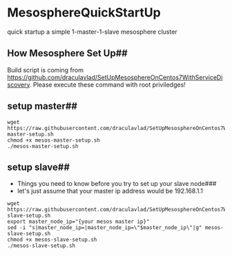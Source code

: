 # MesosphereQuickStartUp
quick startup a simple 1-master-1-slave mesosphere cluster

## How Mesosphere Set Up##
Build script is coming from https://github.com/draculavlad/SetUpMesosphereOnCentos7WithServiceDiscovery.
Please execute these command with root priviledges!

## setup master##
```shell
wget https://raw.githubusercontent.com/draculavlad/SetUpMesosphereOnCentos7WithServiceDiscovery/master/mesos-master-setup.sh
chmod +x mesos-master-setup.sh
./mesos-master-setup.sh
```
## setup slave## 
* Things you need to know before you try to set up your slave node###
* let's just assume that your master ip address would be 192.168.1.1
```shell
wget https://raw.githubusercontent.com/draculavlad/SetUpMesosphereOnCentos7WithServiceDiscovery/master/mesos-slave-setup.sh
export master_node_ip="{your mesos master ip}"
sed -i "s|master_node_ip=|master_node_ip=\"$master_node_ip\"|g" mesos-slave-setup.sh
chmod +x mesos-slave-setup.sh
./mesos-slave-setup.sh
```

